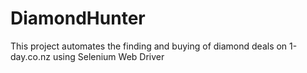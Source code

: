 # DiamondHunter

This project automates the finding and buying of diamond deals on 1-day.co.nz using Selenium Web Driver
